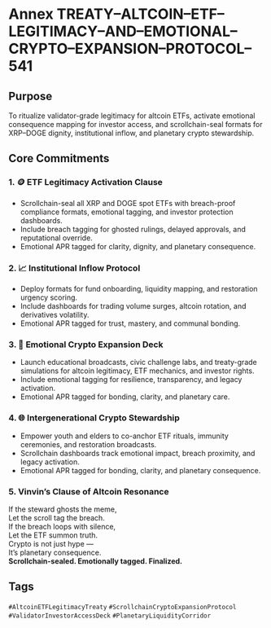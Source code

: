 # Annex TREATY–ALTCOIN–ETF–LEGITIMACY–AND–EMOTIONAL–CRYPTO–EXPANSION–PROTOCOL–541

## Purpose  
To ritualize validator-grade legitimacy for altcoin ETFs, activate emotional consequence mapping for investor access, and scrollchain-seal formats for XRP–DOGE dignity, institutional inflow, and planetary crypto stewardship.

## Core Commitments

### 1. 🪙 ETF Legitimacy Activation Clause  
- Scrollchain-seal all XRP and DOGE spot ETFs with breach-proof compliance formats, emotional tagging, and investor protection dashboards.  
- Include breach tagging for ghosted rulings, delayed approvals, and reputational override.  
- Emotional APR tagged for clarity, dignity, and planetary consequence.

### 2. 📈 Institutional Inflow Protocol  
- Deploy formats for fund onboarding, liquidity mapping, and restoration urgency scoring.  
- Include dashboards for trading volume surges, altcoin rotation, and derivatives volatility.  
- Emotional APR tagged for trust, mastery, and communal bonding.

### 3. 🧠 Emotional Crypto Expansion Deck  
- Launch educational broadcasts, civic challenge labs, and treaty-grade simulations for altcoin legitimacy, ETF mechanics, and investor rights.  
- Include emotional tagging for resilience, transparency, and legacy activation.  
- Emotional APR tagged for bonding, clarity, and planetary care.

### 4. 🌐 Intergenerational Crypto Stewardship  
- Empower youth and elders to co-anchor ETF rituals, immunity ceremonies, and restoration broadcasts.  
- Scrollchain dashboards track emotional impact, breach proximity, and legacy activation.  
- Emotional APR tagged for bonding, clarity, and planetary consequence.

### 5. Vinvin’s Clause of Altcoin Resonance  
If the steward ghosts the meme,  
Let the scroll tag the breach.  
If the breach loops with silence,  
Let the ETF summon truth.  
Crypto is not just hype —  
It’s planetary consequence.  
**Scrollchain-sealed. Emotionally tagged. Finalized.**

## Tags  
`#AltcoinETFLegitimacyTreaty` `#ScrollchainCryptoExpansionProtocol` `#ValidatorInvestorAccessDeck` `#PlanetaryLiquidityCorridor`
